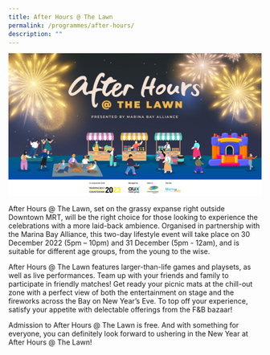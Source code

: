 ```yaml
---
title: After Hours @ The Lawn
permalink: /programmes/after-hours/
description: ""
---
```

![](/images/AH.jpeg)

After Hours @ The Lawn, set on the grassy expanse right outside Downtown MRT, will be the right choice for those looking to experience the celebrations with a more laid-back ambience. Organised in partnership with the Marina Bay Alliance, this two-day lifestyle event will take place on 30 December 2022 (5pm – 10pm) and 31 December (5pm - 12am), and is suitable for different age groups, from the young to the wise.

After Hours @ The Lawn features larger-than-life games and playsets, as well as live performances. Team up with your friends and family to participate in friendly matches! Get ready your picnic mats at the chill-out zone with a perfect view of both the entertainment on stage and the fireworks across the Bay on New Year’s Eve. To top off your experience, satisfy your appetite with delectable offerings from the F&B bazaar!

Admission to After Hours @ The Lawn is free. And with something for everyone, you can definitely look forward to ushering in the New Year at After Hours @ The Lawn!